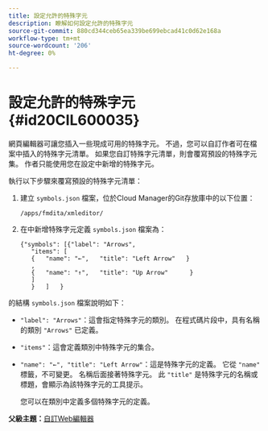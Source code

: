 ```yaml
---
title: 設定允許的特殊字元
description: 瞭解如何設定允許的特殊字元
source-git-commit: 880cd344ceb65ea339be699ebcad41c0d62e168a
workflow-type: tm+mt
source-wordcount: '206'
ht-degree: 0%

---
```


# 設定允許的特殊字元 {#id20CIL600035}

網頁編輯器可讓您插入一些現成可用的特殊字元。 不過，您可以自訂作者可在檔案中插入的特殊字元清單。 如果您自訂特殊字元清單，則會覆寫預設的特殊字元集。 作者只能使用您在設定中新增的特殊字元。

執行以下步驟來覆寫預設的特殊字元清單：

1. 建立 `symbols.json` 檔案，位於Cloud Manager的Git存放庫中的以下位置：

   ```
   /apps/fmdita/xmleditor/
   ```

1. 在中新增特殊字元定義 `symbols.json` 檔案為：

   ```
   {"symbols": [{"label": "Arrows",
      "items": [
      {   "name": "←",   "title": "Left Arrow"   } 
      ,   
      {   "name": "↑",   "title": "Up Arrow"      } 
      ]   
      }   ]   }
   ```


的結構 `symbols.json` 檔案說明如下：

- `"label": "Arrows"`：這會指定特殊字元的類別。 在程式碼片段中，具有名稱的類別 `"Arrows"` 已定義。
- `"items"`：這會定義類別中特殊字元的集合。
- `"name": "←", "title": "Left Arrow"`：這是特殊字元的定義。 它從 `"name"` 標籤，不可變更。 名稱后面接著特殊字元。 此 `"title"` 是特殊字元的名稱或標題，會顯示為該特殊字元的工具提示。

  您可以在類別中定義多個特殊字元的定義。


**父級主題：**[&#x200B;自訂Web編輯器](conf-web-editor.md)
